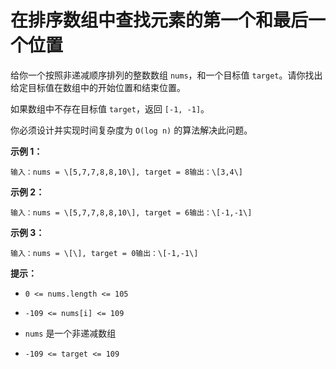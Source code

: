 # 在排序数组中查找元素的第一个和最后一个位置

给你一个按照非递减顺序排列的整数数组 `nums`，和一个目标值 `target`。请你找出给定目标值在数组中的开始位置和结束位置。

如果数组中不存在目标值 `target`，返回 `[-1, -1]`。

你必须设计并实现时间复杂度为 `O(log n)` 的算法解决此问题。

**示例 1：**

```
输入：nums = \[5,7,7,8,8,10\], target = 8输出：\[3,4\]
```

**示例 2：**

```
输入：nums = \[5,7,7,8,8,10\], target = 6输出：\[-1,-1\]
```

**示例 3：**

```
输入：nums = \[\], target = 0输出：\[-1,-1\]
```

**提示：**

*   `0 <= nums.length <= 105`

*   `-109 <= nums[i] <= 109`

*   `nums` 是一个非递减数组

*   `-109 <= target <= 109`
